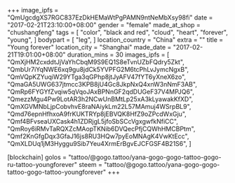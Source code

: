 +++
image_ipfs = "QmUgcdgXS7RGC837EzDkHEMaWtPgPAMN9ntNeMbXsy98fi"
date = "2017-02-21T23:10:00+08:00"
gender = "female"
made_at_shop = "chushangfeng"
tags = [
  "color",
  "black and red",
  "cloud",
  "heart",
  "forever",
  "young",
]
bodypart = [
  "leg",
]
location_country = "China"
extra = ""
title = "Young forever"
location_city = "Shanghai"
made_date = "2017-02-21T19:01:00+08:00"
duration_mins = 30
images_ipfs = [  "QmXjHM2cxddtJjVaYhCbqM9S9EQ1S8eTvnUZbFQdry5Zkt",
  "QmbUr7iYqNWE6xq9gu8jdCk5YVPFG2M6tcPhLvJymcNgxB",
  "QmVQpKZYuqiW29YTga3qGPhp8jtJyAFV47fYT6yXneX6zo",
  "QmaGA5UWG637jtmcc3KPB8jU4Gc8JkpNxQ4xnW3nNmF3AB",
  "QmRp6FYGYfZvqiw5qVqoJAxBPNnGF2qdDUGeF37V4MPJQ6",
  "QmezzMgu4Pw9LotAR3h2NCwUnBMtLp25xA3kLyawakKfXD",
  "QmXGVMNbLjpCobvhvE8raNAiykLm22L57MAmuj4WSrpBL9",
  "Qmd76epnHfhxoA9frKUKTRYp8jEBVQK8HfZ9oZPcdWxGju",
  "Qmf4BFvseaUXCask4h1ZDRjgL5jfoSbSCcVgxgwfkNfiCC",
  "QmRoy6iRMvTaRQXZcMAopTKNib6DVQecPfjCQWhHMCBPtm",
  "Qmf2KnGfgDqx3GfaJ16js8RU3HQw7pyEoMNAgK4VwKtEcc",
  "QmXLDUq1jM3Hyggu9Sib7Yeu4XrmErBgvEJCFGSF4B21S6",
]

[blockchain]
golos = "tattoo/@gogo.tattoo/yana-gogo-gogo-tattoo-gogo-ru-tattoo-youngforever"
steem = "tattoo/@gogo.tattoo/yana-gogo-gogo-tattoo-gogo-tattoo-youngforever"
+++
